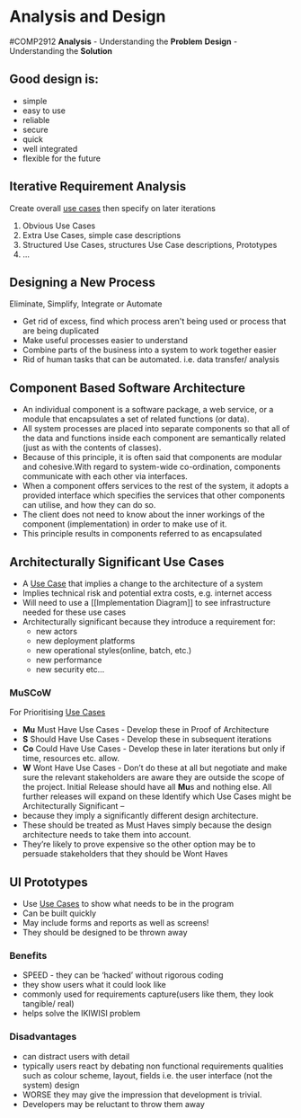 # Analysis and Design
#COMP2912
**Analysis** - Understanding the **Problem**
**Design** - Understanding the **Solution**
## Good design is:
- simple
- easy to use
- reliable
- secure
- quick
- well integrated
- flexible for the future
## Iterative Requirement Analysis
Create overall [use cases](Use%20Cases.md) then specify on later iterations
1. Obvious Use Cases
2. Extra Use Cases, simple case descriptions
3. Structured Use Cases, structures Use Case descriptions, Prototypes
4. ...
## Designing a New Process
Eliminate, Simplify, Integrate or Automate
- Get rid of excess, find which process aren't being used or process that are being duplicated
- Make useful processes easier to understand
- Combine parts of the business into a system to work together easier
- Rid of human tasks that can be automated. i.e. data transfer/ analysis
## Component Based Software Architecture
- An individual component is a software package, a web service, or a module that encapsulates a set of related functions (or data).
- All system processes are placed into separate components so that all of the data and functions inside each component are semantically related (just as with the contents of classes). 
- Because of this principle, it is often said that components are modular and cohesive.With regard to system-wide co-ordination, components communicate with each other via interfaces. 
- When a component offers services to the rest of the system, it adopts a provided interface which specifies the services that other components can utilise, and how they can do so. 
- The client does not need to know about the inner workings of the component (implementation) in order to make use of it. 
- This principle results in components referred to as encapsulated
## Architecturally Significant Use Cases
- A [Use Case](Use%20Cases.md) that implies a change to the architecture of a system
- Implies technical risk and potential extra costs, e.g. internet access
- Will need to use a [[Implementation Diagram]] to see infrastructure needed for these use cases
- Architecturally significant because they introduce a requirement for:
	- new actors 
	- new deployment platforms
	- new operational styles(online, batch, etc.)
	- new performance
	- new security etc...
### MuSCoW
For Prioritising [Use Cases](Use%20Cases.md) 
- **Mu**  Must Have Use Cases - Develop these in Proof of Architecture
- **S**     Should Have Use Cases - Develop these in subsequent iterations
- **Co**  Could Have Use Cases - Develop these in later iterations but only if time, resources etc. allow.
- **W**    Wont Have Use Cases - Don’t do these at all but negotiate and make sure the relevant stakeholders are aware they are outside the scope of the project.
Initial Release should have all **Mu**s and nothing else. All further releases will expand on these
Identify which Use Cases might be Architecturally Significant –
- because they imply a significantly different design architecture. 
- These should be treated as Must Haves simply because the design architecture needs to take them into account. 
- They’re likely to prove expensive so the other option may be to persuade stakeholders that they should be Wont Haves
## UI Prototypes
- Use [Use Cases](Use%20Cases.md) to show what needs to be in the program
- Can be built quickly 
- May include forms and reports as well as screens!
- They should be designed to be thrown away
### Benefits
- SPEED - they can be ‘hacked’ without rigorous coding
- they show users what it could look like
- commonly used for requirements capture(users like them, they look tangible/ real)
- helps solve the IKIWISI problem
### Disadvantages
- can distract users with detail
- typically users react by debating non functional requirements qualities such as colour scheme, layout, fields i.e. the user interface (not the system) design
- WORSE they may give the impression that development is trivial.
- Developers may be reluctant to throw them away
